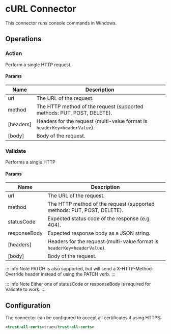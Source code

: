 # cURL Connector

This connector runs console commands in Windows.

## Operations

### Action

Perform a single HTTP request.

#### Params

| Name      | Description                                                              |
| --------- | ------------------------------------------------------------------------ |
| url       | The URL of the request.                                                  |
| method    | The HTTP method of the request (supported methods: PUT, POST, DELETE).   |
| [headers] | Headers for the request (multi-value format is `headerKey=headerValue`). |
| [body]    | Body of the request.                                                     |

### Validate

Performs a single HTTP

#### Params

| Name         | Description                                                              |
| ------------ | ------------------------------------------------------------------------ |
| url          | The URL of the request.                                                  |
| method       | The HTTP method of the request (supported methods: PUT, POST, DELETE).   |
| statusCode   | Expected status code of the response (e.g. 404).                         |
| responseBody | Expected response body as a JSON string.                                 |
| [headers]    | Headers for the request (multi-value format is `headerKey=headerValue`). |
| [body]       | Body of the request.                                                     |

::: info Note
PATCH is also supported, but will send a X-HTTP-Method-Override header instead of using the PATCH verb.
:::

::: info Note
Either one of statusCode or responseBody is required for Validate to work.
:::

## Configuration

The connector can be configured to accept all certificates if using HTTPS:

```xml
<trust-all-certs>true</trust-all-certs>
```
